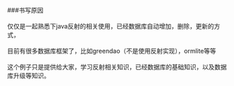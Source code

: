 ###书写原因
<br><br>仅仅是一起熟悉下java反射的相关使用，已经数据库自动增加，删除，更新的方式，
<br><br>目前有很多数据库框架了，比如greendao（不是使用反射实现），ormlite等等
<br><br>这个例子只是提供给大家，学习反射相关知识，已经数据库的基础知识，以及数据库升级等知识。
